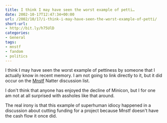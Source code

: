 ```yaml
---
title: I think I may have seen the worst example of petti…
date: 2002-10-17T12:47:34+00:00
url: /2002/10/17/i-think-i-may-have-seen-the-worst-example-of-petti/
short-url:
- http://bit.ly/h75UlD
categories:
- General
tags:
- mnstf
- fandom
- politics
---
```

I think I may have seen the worst example of pettiness by someone that I actually know in recent memory. I am not going to link directly to it, but it did occur on the [Mnstf](http://www.mnstf.org/mnstf) Natter discussion list.

I don't think that anyone has enjoyed the decline of Minicon, but I for one am not at all surprised with assholes like that around.

The real irony is that this example of superhuman idiocy happened in a discussion about cutting funding for a project because Mnstf doesn't have the cash flow it once did.